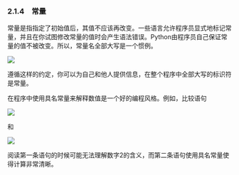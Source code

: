    

### 2.1.4　常量

常量是指指定了初始值后，其值不应该再改变。一些语言允许程序员显式地标记常量，并且在你试图修改常量的值时会产生语法错误。Python由程序员自己保证常量的值不被改变。所以，常量名全部大写是一个惯例。

![](../Images/image05272.gif)

遵循这样的约定，你可以为自己和他人提供信息，在整个程序中全部大写的标识符是常量。

在程序中使用具名常量来解释数值是一个好的编程风格。例如，比较语句

![](../Images/image05273.gif)

和

![](../Images/image05274.gif)

阅读第一条语句的时候可能无法理解数字2的含义，而第二条语句使用具名常量使得计算非常清晰。